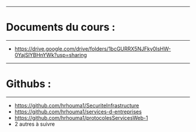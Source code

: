 ----------------------------------
# Documents du cours :
----------------------------------

- https://drive.google.com/drive/folders/1bcGURRX5NJFky0lsHW-0YajSlYBHnYWk?usp=sharing


----------------------------------
# Githubs :
----------------------------------
- https://github.com/hrhouma1/SecuriteInfrastructure
- https://github.com/hrhouma1/services-d-entreprises
- https://github.com/hrhouma1/protocolesServicesWeb-1
- 2 autres à suivre
